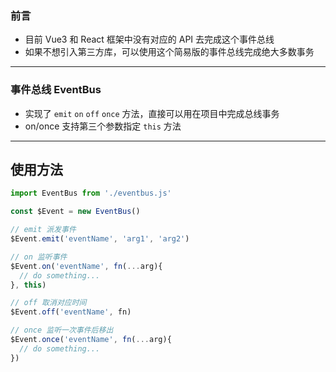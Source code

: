 ### 前言

- 目前 Vue3 和 React 框架中没有对应的 API 去完成这个事件总线
- 如果不想引入第三方库，可以使用这个简易版的事件总线完成绝大多数事务

---

### 事件总线 EventBus

- 实现了 `emit` `on` `off` `once` 方法，直接可以用在项目中完成总线事务
- on/once 支持第三个参数指定 `this` 方法

---

## 使用方法

```js
import EventBus from './eventbus.js'

const $Event = new EventBus()

// emit 派发事件
$Event.emit('eventName', 'arg1', 'arg2')

// on 监听事件
$Event.on('eventName', fn(...arg){
  // do something...
}, this)

// off 取消对应时间
$Event.off('eventName', fn)

// once 监听一次事件后移出
$Event.once('eventName', fn(...arg){
  // do something...
})
```
